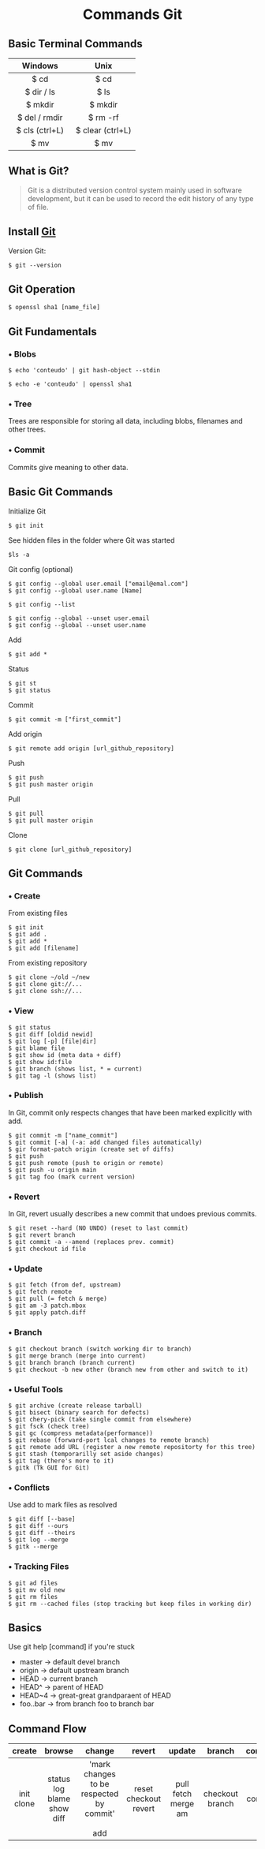 <h1 style="text-align: center;font-weight: bold;">Commands Git</h1>
<h2>Basic Terminal Commands</h2>
<div>
  <table style="width: 100%;text-align: center;border-collapse: collapse;">
    <thead>
      <tr><th style="width: 50%;text-align: center;">Windows</th><th style="width: 50%;text-align: center;">Unix</th></tr>
    </thead>
    <tbody>
      <tr><td>$ cd</td><td>$ cd</td></tr>
      <tr><td>$ dir / ls</td><td>$ ls</td></tr>
      <tr><td>$ mkdir</td><td>$ mkdir</td></tr>
      <tr><td>$ del / rmdir</td><td>$ rm -rf</td></tr>
      <tr><td>$ cls (ctrl+L)</td><td>$ clear (ctrl+L)</td></tr>
      <tr><td>$ mv</td><td>$ mv</td></tr>
    </tbody>
  </table>
</div>
<h2>What is Git?</h2>

>Git is a distributed version control system mainly used in software development, but it can be used to record the edit history of any type of file.
<h2>Install <a href="https://git-scm.com/download">Git</a></h2>
<p>Version Git: </p>
    
    $ git --version

<h2>Git Operation</h2>

    $ openssl sha1 [name_file]

<h2>Git Fundamentals</h2> 

<h3>• Blobs</h3>

    $ echo 'conteudo' | git hash-object --stdin

    $ echo -e 'conteudo' | openssl sha1
<h3>• Tree</h3>
<p>Trees are responsible for storing all data, including blobs, filenames and other trees.</p>

<h3>• Commit</h3>
<p>Commits give meaning to other data.</p>

<h2>Basic Git Commands</h2>
<p>Initialize Git</p>  

    $ git init
<p>See hidden files in the folder where Git was started</p> 

    $ls -a
<p>Git config (optional)</p> 

    $ git config --global user.email ["email@emal.com"]
    $ git config --global user.name [Name]

    $ git config --list

    $ git config --global --unset user.email
    $ git config --global --unset user.name
<p>Add</p> 

    $ git add *
<p>Status</p>

    $ git st
    $ git status
<p>Commit</p>

    $ git commit -m ["first_commit"]
<p>Add origin</p>

    $ git remote add origin [url_github_repository]

<p>Push</p>

    $ git push
    $ git push master origin
<p>Pull</p>

    $ git pull
    $ git pull master origin
<p>Clone</p>

    $ git clone [url_github_repository]    
<h2>Git Commands</h2>
<h3>• Create</h3>
<p>From existing files</p>

    $ git init
    $ git add .
    $ git add *
    $ git add [filename]
<p>From existing repository</p>

    $ git clone ~/old ~/new
    $ git clone git://...
    $ git clone ssh://...
<h3>• View</h3>

    $ git status
    $ git diff [oldid newid]
    $ git log [-p] [file|dir]
    $ git blame file
    $ git show id (meta data + diff)
    $ git show id:file
    $ git branch (shows list, * = current)
    $ git tag -l (shows list)
<h3>• Publish</h3>

<p>In Git, commit only respects changes that have been marked explicitly with add.</p>

    $ git commit -m ["name_commit"]
    $ git commit [-a] (-a: add changed files automatically)
    $ gir format-patch origin (create set of diffs)
    $ git push
    $ git push remote (push to origin or remote)
    $ git push -u origin main
    $ git tag foo (mark current version)
<h3>• Revert</h3>

<p>In Git, revert usually describes a new commit that undoes previous commits.</p>

    $ git reset --hard (NO UNDO) (reset to last commit)
    $ git revert branch
    $ git commit -a --amend (replaces prev. commit)
    $ git checkout id file
<h3>• Update</h3>

    $ git fetch (from def, upstream)
    $ git fetch remote
    $ git pull (= fetch & merge)
    $ git am -3 patch.mbox
    $ git apply patch.diff
<h3>• Branch</h3>

    $ git checkout branch (switch working dir to branch)
    $ git merge branch (merge into current)
    $ git branch branch (branch current)
    $ git checkout -b new other (branch new from other and switch to it)
<h3>• Useful Tools</h3>

    $ git archive (create release tarball)
    $ git bisect (binary search for defects)
    $ git chery-pick (take single commit from elsewhere)
    $ git fsck (check tree)
    $ git gc (compress metadata(performance))
    $ git rebase (forward-port lcal changes to remote branch)
    $ git remote add URL (register a new remote repositorty for this tree)
    $ git stash (temporarilly set aside changes)
    $ git tag (there's more to it)
    $ gitk (Tk GUI for Git)
<h3>• Conflicts</h3>
<p>Use add to mark files as resolved</p>
    
    $ git diff [--base]
    $ git diff --ours
    $ git diff --theirs
    $ git log --merge
    $ gitk --merge 
<h3>• Tracking Files</h3>

    $ git ad files
    $ git mv old new
    $ git rm files
    $ git rm --cached files (stop tracking but keep files in working dir)

<h2>Basics</h2>

<p>Use git help [command] if you're stuck</p>
<div>
  <ul>
    <li>master → default devel branch</li>
    <li>origin → default upstream branch</li>
    <li>HEAD → current branch</li>
    <li>HEAD^ → parent of HEAD</li>
    <li>HEAD~4 → great-great grandparaent of HEAD</li>
    <li>foo..bar → from branch foo to branch bar</li>
  </ul>
</div>

<h2>Command Flow</h2>

<div>
  <table style="width: 100%;text-align: center;border-collapse: collapse;">
      <thead>
      <tr>
        <th style="width: 50%;text-align: center;">create</th>
        <th style="width: 50%;text-align: center;">browse</th>
        <th style="width: 50%;text-align: center;">change</th>
        <th style="width: 50%;text-align: center;">revert</th>
        <th style="width: 50%;text-align: center;">update</th>
        <th style="width: 50%;text-align: center;">branch</th>
        <th style="width: 50%;text-align: center;">commit</th>
        <th style="width: 50%;text-align: center;">push</th>
      </tr>
    </thead>
    <tbody>
      <tr>
        <td>init <br> clone</td>
        <td>status <br> log <br> blame <br> show <br> diff</td>
        <td>'mark changes to be respected by commit' <br><br> add</td>
        <td>reset <br> checkout <br> revert</td>
        <td>pull <br> fetch <br> merge <br> am</td>
        <td>checkout <br> branch</td>
        <td>commit</td>
        <td>push <br> 'format-patch'</td>
      </tr>
    </tbody>
  </table>
</div>




 